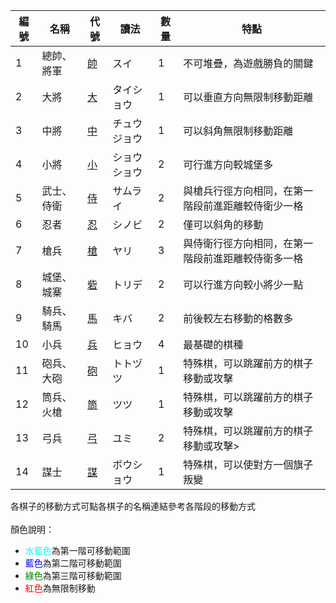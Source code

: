 | 編號 | 名稱       | 代號           | 讀法         | 數量 | 特點                                               |
| ---- | ---------- | -------------- | ------------ | ---- | -------------------------------------------------- |
| 1    | 總帥、將軍 | [帥](1.帥.md)  | スイ         | 1    | 不可堆疊，為遊戲勝負的關鍵                         |
| 2    | 大將       | [大](2.大.md)  | タイショウ   | 1    | 可以垂直方向無限制移動距離                         |
| 3    | 中將       | [中](3.中.md)  | チュウジョウ | 1    | 可以斜角無限制移動距離                             |
| 4    | 小將       | [小](4.小.md)  | ショウショウ | 2    | 可行進方向較城堡多                                 |
| 5    | 武士、侍衛 | [侍](5.侍.md)  | サムライ     | 2    | 與槍兵行徑方向相同，在第一階段前進距離較侍衛少一格 |
| 6    | 忍者       | [忍](6.忍.md)  | シノビ       | 2    | 僅可以斜角的移動                                   |
| 7    | 槍兵       | [槍](7.槍.md)  | ヤリ         | 3    | 與侍衛行徑方向相同，在第一階段前進距離較侍衛多一格 |
| 8    | 城堡、城寨 | [砦](8.砦.md)  | トリデ       | 2    | 可以行進方向較小將少一點                           |
| 9    | 騎兵、騎馬 | [馬](9.馬.md)  | キバ         | 2    | 前後較左右移動的格數多                             |
| 10   | 小兵       | [兵](10.兵.md) | ヒョウ       | 4    | 最基礎的棋種                                       |
| 11   | 砲兵、大砲 | [砲](11.砲.md) | トトヅツ     | 1    | 特殊棋，可以跳躍前方的棋子移動或攻擊               |
| 12   | 筒兵、火槍 | [筒](12.筒.md) | ツツ         | 1    | 特殊棋，可以跳躍前方的棋子移動或攻擊               |
| 13   | 弓兵       | [弓](13.弓.md) | ユミ         | 2    | 特殊棋，可以跳躍前方的棋子移動或攻擊>              |
| 14   | 謀士       | [謀](14.謀.md) | ボウショウ   | 1    | 特殊棋，可以使對方一個旗子叛變                     |

各棋子的移動方式可點各棋子的名稱連結參考各階段的移動方式
<br/>
<br/>
顏色說明：

-   <span style="color: aqua;">水藍色</span>為第一階可移動範圍
-   <span style="color: blue;">藍色</span>為第二階可移動範圍
-   <span style="color: green;">綠色</span>為第三階可移動範圍
-   <span style="color: red;">紅色</span>為無限制移動
